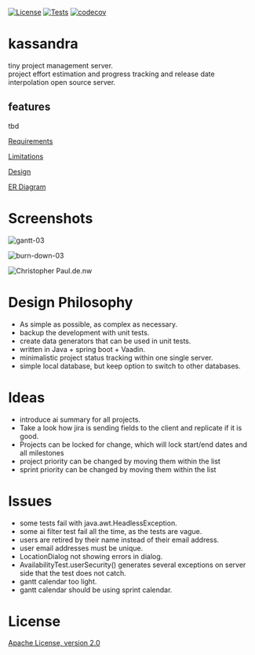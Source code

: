 [![License](https://img.shields.io/github/license/kunterbunt2/project-hub)](https://github.com/kunterbunt2/project-hub/blob/main/LICENSE)
[![Tests](https://img.shields.io/github/actions/workflow/status/kunterbunt2/project-hub/maven-build.yml?label=tests)](https://github.com/kunterbunt2/project-hub/actions/workflows/maven-build.yml)
[![codecov](https://codecov.io/github/kunterbunt2/project-hub/branch/main/graph/badge.svg)](https://codecov.io/github/kunterbunt2/project-hub)

# kassandra

tiny project management server.<br>
project effort estimation and progress tracking and release date interpolation open source server.

## features

tbd

[Requirements](https://github.com/kunterbunt2/project-hub/wiki/Requirements)

[Limitations](https://github.com/kunterbunt2/project-hub/wiki/Limitations)

[Design](https://github.com/kunterbunt2/project-hub/wiki/Design)

[ER Diagram](https://github.com/kunterbunt2/project-hub/wiki/ER-Diagram)

# Screenshots

![gantt-03](https://raw.githubusercontent.com/wiki/kunterbunt2/project-hub/gantt/gantt_03-3-gant-chart.svg)

![burn-down-03](https://raw.githubusercontent.com/wiki/kunterbunt2/project-hub/burn-down/gantt_03-3-burn-down.svg)

![Christopher Paul.de.nw](https://raw.githubusercontent.com/wiki/kunterbunt2/project-hub/calendar/Christopher%20Paul.de.nw.svg)

# Design Philosophy

- As simple as possible, as complex as necessary.
- backup the development with unit tests.
- create data generators that can be used in unit tests.
- written in Java + spring boot + Vaadin.
- minimalistic project status tracking within one single server.
- simple local database, but keep option to switch to other databases.

# Ideas

- introduce ai summary for all projects.
- Take a look how jira is sending fields to the client and replicate if it is good.
- Projects can be locked for change, which will lock start/end dates and all milestones
- project priority can be changed by moving them within the list
- sprint priority can be changed by moving them within the list

# Issues

- some tests fail with java.awt.HeadlessException.
- some ai filter test fail all the time, as the tests are vague.
- users are retired by their name instead of their email address.
- user email addresses must be unique.
- LocationDialog not showing errors in dialog.
- AvailabilityTest.userSecurity() generates several exceptions on server side that the test does not catch.
- gantt calendar too light.
- gantt calendar should be using sprint calendar.

# License

[Apache License, version 2.0](https://github.com/kunterbunt2/project-hub/blob/main/LICENSE)

